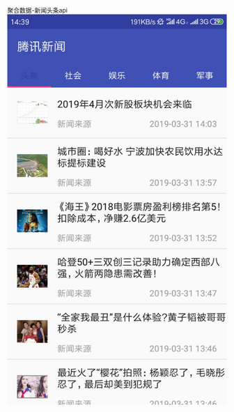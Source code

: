 聚合数据-新闻头条api
![Image text](https://raw.githubusercontent.com/BeastAndBeauty/News2/master/app/src/main/res/drawable-hdpi/interface.jpg)
